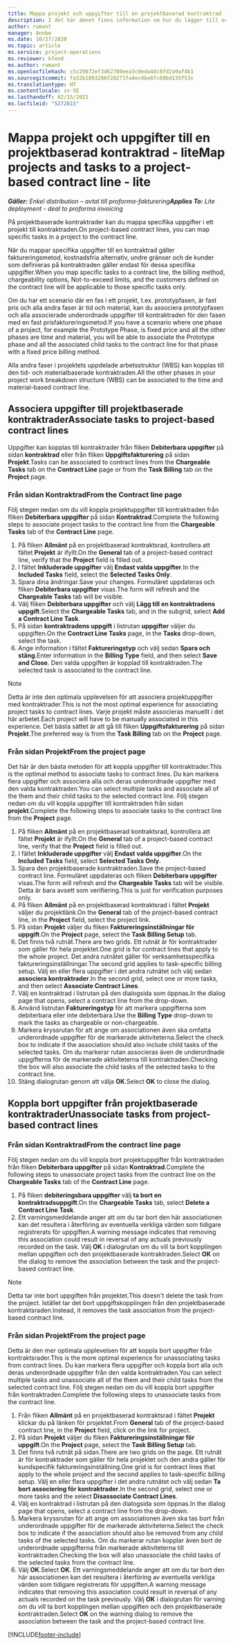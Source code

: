 ```yaml
---
title: Mappa projekt och uppgifter till en projektbaserad kontraktrad - lite
description: I det här ämnet finns information om hur du lägger till och tar bort projekt och uppgifter på en kontraktrad.
author: rumant
manager: Annbe
ms.date: 10/27/2020
ms.topic: article
ms.service: project-operations
ms.reviewer: kfend
ms.author: rumant
ms.openlocfilehash: c5c29872ef3d62780eea3c0eda48c8fd2a9af4b1
ms.sourcegitcommit: fa32b1893286f20271fa4ec4be8fc68bd135f53c
ms.translationtype: HT
ms.contentlocale: sv-SE
ms.lasthandoff: 02/15/2021
ms.locfileid: "5272815"
---
```

# <a name="map-projects-and-tasks-to-a-project-based-contract-line---lite"></a><span data-ttu-id="d16e8-103">Mappa projekt och uppgifter till en projektbaserad kontraktrad - lite</span><span class="sxs-lookup"><span data-stu-id="d16e8-103">Map projects and tasks to a project-based contract line - lite</span></span>

<span data-ttu-id="d16e8-104">_**Gäller:** Enkel distribution – avtal till proforma-fakturering_</span><span class="sxs-lookup"><span data-stu-id="d16e8-104">_**Applies To:** Lite deployment - deal to proforma invoicing_</span></span>

<span data-ttu-id="d16e8-105">På projektbaserade kontraktrader kan du mappa specifika uppgifter i ett projekt till kontraktraden.</span><span class="sxs-lookup"><span data-stu-id="d16e8-105">On project-based contract lines, you can map specific tasks in a project to the contract line.</span></span>

<span data-ttu-id="d16e8-106">När du mappar specifika uppgifter till en kontraktrad gäller faktureringsmetod, kostnadsfria alternativ, undre gränser och de kunder som definieras på kontraktraden gäller endast för dessa specifika uppgifter.</span><span class="sxs-lookup"><span data-stu-id="d16e8-106">When you map specific tasks to a contract line, the billing method, chargeability options, Not-to-exceed limits, and the customers defined on the contract line will be applicable to those specific tasks only.</span></span>

<span data-ttu-id="d16e8-107">Om du har ett scenario där en fas i ett projekt, t.ex. prototypfasen, är fast pris och alla andra faser är tid och material, kan du associera prototypfasen och alla associerade underordnade uppgifter till kontraktraden för den fasen med en fast prisfaktureringsmetod.</span><span class="sxs-lookup"><span data-stu-id="d16e8-107">If you have a scenario where one phase of a project, for example the Prototype Phase, is fixed price and all the other phases are time and material, you will be able to associate the Prototype phase and all the associated child tasks to the contract line for that phase with a fixed price billing method.</span></span>

<span data-ttu-id="d16e8-108">Alla andra faser i projektets uppdelade arbetsstruktur (WBS) kan kopplas till den tid- och materialbaserade kontraktraden.</span><span class="sxs-lookup"><span data-stu-id="d16e8-108">All the other phases in your project work breakdown structure (WBS) can be associated to the time and material-based contract line.</span></span>

## <a name="associate-tasks-to-project-based-contract-lines"></a><span data-ttu-id="d16e8-109">Associera uppgifter till projektbaserade kontraktrader</span><span class="sxs-lookup"><span data-stu-id="d16e8-109">Associate tasks to project-based contract lines</span></span>

<span data-ttu-id="d16e8-110">Uppgifter kan kopplas till kontraktrader från fliken **Debiterbara uppgifter** på sidan **kontraktrad** eller från fliken **Uppgiftsfakturering** på sidan **Projekt**.</span><span class="sxs-lookup"><span data-stu-id="d16e8-110">Tasks can be associated to contract lines from the **Chargeable Tasks** tab on the **Contract Line** page or from the **Task Billing** tab on the **Project** page.</span></span>

### <a name="from-the-contract-line-page"></a><span data-ttu-id="d16e8-111">Från sidan Kontraktrad</span><span class="sxs-lookup"><span data-stu-id="d16e8-111">From the Contract line page</span></span>

<span data-ttu-id="d16e8-112">Följ stegen nedan om du vill koppla projektuppgifter till kontraktraden från fliken **Debiterbara uppgifter** på sidan **Kontraktrad**.</span><span class="sxs-lookup"><span data-stu-id="d16e8-112">Complete the following steps to associate project tasks to the contract line from the **Chargeable Tasks** tab of the **Contract Line** page.</span></span>

1. <span data-ttu-id="d16e8-113">På fliken **Allmänt** på en projektbaserad kontraktsrad, kontrollera att fältet **Projekt** är ifyllt.</span><span class="sxs-lookup"><span data-stu-id="d16e8-113">On the **General** tab of a project-based contract line, verify that the **Project** field is filled out.</span></span>
2. <span data-ttu-id="d16e8-114">I fältet **Inkluderade uppgifter** välj **Endast valda uppgifter**.</span><span class="sxs-lookup"><span data-stu-id="d16e8-114">In the **Included Tasks** field, select the **Selected Tasks Only**.</span></span>
3. <span data-ttu-id="d16e8-115">Spara dina ändringar.</span><span class="sxs-lookup"><span data-stu-id="d16e8-115">Save your changes.</span></span> <span data-ttu-id="d16e8-116">Formuläret uppdateras och fliken **Debiterbara uppgifter** visas.</span><span class="sxs-lookup"><span data-stu-id="d16e8-116">The form will refresh and the **Chargeable Tasks** tab will be visible.</span></span>
4. <span data-ttu-id="d16e8-117">Välj fliken **Debiterbara uppgifter** och välj **Lägg till en kontraktradens uppgift**.</span><span class="sxs-lookup"><span data-stu-id="d16e8-117">Select the **Chargeable Tasks** tab, and in the subgrid, select **Add a Contract Line Task**.</span></span>
5. <span data-ttu-id="d16e8-118">På sidan **kontraktradens uppgift** i listrutan **uppgifter** väljer du uppgiften.</span><span class="sxs-lookup"><span data-stu-id="d16e8-118">On the **Contract Line Tasks** page, in the **Tasks** drop-down, select the task.</span></span> 
6. <span data-ttu-id="d16e8-119">Ange information i fältet **Faktureringstyp** och välj sedan **Spara och stäng**.</span><span class="sxs-lookup"><span data-stu-id="d16e8-119">Enter information in the **Billing Type** field, and then select **Save and Close**.</span></span> <span data-ttu-id="d16e8-120">Den valda uppgiften är kopplad till kontraktraden.</span><span class="sxs-lookup"><span data-stu-id="d16e8-120">The selected task is associated to the contract line.</span></span>

> [!NOTE]
> <span data-ttu-id="d16e8-121">Detta är inte den optimala upplevelsen för att associera projektuppgifter med kontraktrader.</span><span class="sxs-lookup"><span data-stu-id="d16e8-121">This is not the most optimal experience for associating project tasks to contract lines.</span></span> <span data-ttu-id="d16e8-122">Varje projekt måste associeras manuellt i det här arbetet.</span><span class="sxs-lookup"><span data-stu-id="d16e8-122">Each project will have to be manually associated in this experience.</span></span> <span data-ttu-id="d16e8-123">Det bästa sättet är att gå till fliken **Uppgiftsfakturering** på sidan **Projekt**.</span><span class="sxs-lookup"><span data-stu-id="d16e8-123">The preferred way is from the **Task Billing** tab on the **Project** page.</span></span>

### <a name="from-the-project-page"></a><span data-ttu-id="d16e8-124">Från sidan Projekt</span><span class="sxs-lookup"><span data-stu-id="d16e8-124">From the project page</span></span>

<span data-ttu-id="d16e8-125">Det här är den bästa metoden för att koppla uppgifter till kontraktrader.</span><span class="sxs-lookup"><span data-stu-id="d16e8-125">This is the optimal method to associate tasks to contract lines.</span></span> <span data-ttu-id="d16e8-126">Du kan markera flera uppgifter och associera alla och deras underordnade uppgifter med den valda kontraktraden.</span><span class="sxs-lookup"><span data-stu-id="d16e8-126">You can select multiple tasks and associate all of the them and their child tasks to the selected contract line.</span></span> <span data-ttu-id="d16e8-127">Följ stegen nedan om du vill koppla uppgifter till kontraktraden från sidan **projekt**.</span><span class="sxs-lookup"><span data-stu-id="d16e8-127">Complete the following steps to associate tasks to the contract line from the **Project** page.</span></span>

1. <span data-ttu-id="d16e8-128">På fliken **Allmänt** på en projektbaserad kontraktsrad, kontrollera att fältet **Projekt** är ifyllt.</span><span class="sxs-lookup"><span data-stu-id="d16e8-128">On the **General** tab of a project-based contract line, verify that the **Project** field is filled out.</span></span>
2. <span data-ttu-id="d16e8-129">I fältet **Inkluderade uppgifter** välj **Endast valda uppgifter**.</span><span class="sxs-lookup"><span data-stu-id="d16e8-129">On the **Included Tasks** field, select **Selected Tasks Only**.</span></span>
3. <span data-ttu-id="d16e8-130">Spara den projektbaserade kontraktraden.</span><span class="sxs-lookup"><span data-stu-id="d16e8-130">Save the project-based contract line.</span></span> <span data-ttu-id="d16e8-131">Formuläret uppdateras och fliken **Debiterbara uppgifter** visas.</span><span class="sxs-lookup"><span data-stu-id="d16e8-131">The form will refresh and the **Chargeable Tasks** tab will be visible.</span></span> <span data-ttu-id="d16e8-132">Detta är bara avsett som verifiering.</span><span class="sxs-lookup"><span data-stu-id="d16e8-132">This is just for verification purposes only.</span></span>
4. <span data-ttu-id="d16e8-133">På fliken **Allmänt** på en projektbaserad kontraktsrad i fältet **Projekt** väljer du projektlänk.</span><span class="sxs-lookup"><span data-stu-id="d16e8-133">On the **General** tab of the project-based contract line, in the **Project** field, select the project link.</span></span>
5. <span data-ttu-id="d16e8-134">På sidan **Projekt** väljer du fliken **Faktureringsinställningar för uppgift**.</span><span class="sxs-lookup"><span data-stu-id="d16e8-134">On the **Project** page, select the **Task Billing Setup** tab.</span></span>
6. <span data-ttu-id="d16e8-135">Det finns två rutnät.</span><span class="sxs-lookup"><span data-stu-id="d16e8-135">There are two grids.</span></span> <span data-ttu-id="d16e8-136">Ett rutnät är för kontraktrader som gäller för hela projektet.</span><span class="sxs-lookup"><span data-stu-id="d16e8-136">One grid is for contract lines that apply to the whole project.</span></span> <span data-ttu-id="d16e8-137">Det andra rutnätet gäller för verksamhetsspecifika faktureringsinställningar.</span><span class="sxs-lookup"><span data-stu-id="d16e8-137">The second grid applies to task-specific billing setup.</span></span> <span data-ttu-id="d16e8-138">Välj en eller flera uppgifter i det andra rutnätet och välj sedan **associera kontraktrader**.</span><span class="sxs-lookup"><span data-stu-id="d16e8-138">In the second grid, select one or more tasks, and then select **Associate Contract Lines**.</span></span>
7. <span data-ttu-id="d16e8-139">Välj en kontraktrad i listrutan på den dialogsida som öppnas.</span><span class="sxs-lookup"><span data-stu-id="d16e8-139">In the dialog page that opens, select a contract line from the drop-down.</span></span>
8. <span data-ttu-id="d16e8-140">Använd listrutan **Faktureringstyp** för att markera uppgifterna som debiterbara eller inte debiterbara.</span><span class="sxs-lookup"><span data-stu-id="d16e8-140">Use the **Billing Type** drop-down to mark the tasks as chargeable or non-chargeable.</span></span>
9. <span data-ttu-id="d16e8-141">Markera kryssrutan för att ange om associationen även ska omfatta underordnade uppgifter för de markerade aktiviteterna.</span><span class="sxs-lookup"><span data-stu-id="d16e8-141">Select the check box to indicate if the association should also include child tasks of the selected tasks.</span></span> <span data-ttu-id="d16e8-142">Om du markerar rutan associeras även de underordnade uppgifterna för de markerade aktiviteterna till kontraktraden.</span><span class="sxs-lookup"><span data-stu-id="d16e8-142">Checking the box will also associate the child tasks of the selected tasks to the contract line.</span></span>
10. <span data-ttu-id="d16e8-143">Stäng dialogrutan genom att välja **OK**.</span><span class="sxs-lookup"><span data-stu-id="d16e8-143">Select **OK** to close the dialog.</span></span>

## <a name="unassociate-tasks-from-project-based-contract-lines"></a><span data-ttu-id="d16e8-144">Koppla bort uppgifter från projektbaserade kontraktrader</span><span class="sxs-lookup"><span data-stu-id="d16e8-144">Unassociate tasks from project-based contract lines</span></span>

### <a name="from-the-contract-line-page"></a><span data-ttu-id="d16e8-145">Från sidan Kontraktrad</span><span class="sxs-lookup"><span data-stu-id="d16e8-145">From the contract line page</span></span>

<span data-ttu-id="d16e8-146">Följ stegen nedan om du vill koppla bort projektuppgifter från kontraktraden från fliken **Debiterbara uppgifter** på sidan **Kontraktrad**.</span><span class="sxs-lookup"><span data-stu-id="d16e8-146">Complete the following steps to unassociate project tasks from the contract line on the **Chargeable Tasks** tab of the **Contract Line** page.</span></span>

1. <span data-ttu-id="d16e8-147">På fliken **debiteringsbara uppgifter** välj **ta bort en kontraktradsuppgift**.</span><span class="sxs-lookup"><span data-stu-id="d16e8-147">On the **Chargeable Tasks** tab, select **Delete a Contract Line Task**.</span></span>
2. <span data-ttu-id="d16e8-148">Ett varningsmeddelande anger att om du tar bort den här associationen kan det resultera i återföring av eventuella verkliga värden som tidigare registrerats för uppgiften.</span><span class="sxs-lookup"><span data-stu-id="d16e8-148">A warning message indicates that removing this association could result in reversal of any actuals previously recorded on the task.</span></span> <span data-ttu-id="d16e8-149">Välj **OK** i dialogrutan om du vill ta bort kopplingen mellan uppgiften och den projektbaserade kontraktraden.</span><span class="sxs-lookup"><span data-stu-id="d16e8-149">Select **OK** on the dialog to remove the association between the task and the project-based contract line.</span></span> 

> [!NOTE]
> <span data-ttu-id="d16e8-150">Detta tar inte bort uppgiften från projektet.</span><span class="sxs-lookup"><span data-stu-id="d16e8-150">This doesn't delete the task from the project.</span></span> <span data-ttu-id="d16e8-151">Istället tar det bort uppgiftskopplingen från den projektbaserade kontraktsraden.</span><span class="sxs-lookup"><span data-stu-id="d16e8-151">Instead, it removes the task association from the project-based contract line.</span></span>

### <a name="from-the-project-page"></a><span data-ttu-id="d16e8-152">Från sidan Projekt</span><span class="sxs-lookup"><span data-stu-id="d16e8-152">From the project page</span></span>

<span data-ttu-id="d16e8-153">Detta är den mer optimala upplevelsen för att koppla bort uppgifter från kontraktsrader.</span><span class="sxs-lookup"><span data-stu-id="d16e8-153">This is the more optimal experience for unassociating tasks from contract lines.</span></span> <span data-ttu-id="d16e8-154">Du kan markera flera uppgifter och koppla bort alla och deras underordnade uppgifter från den valda kontraktraden.</span><span class="sxs-lookup"><span data-stu-id="d16e8-154">You can select multiple tasks and unassociate all of the them and their child tasks from the selected contract line.</span></span> <span data-ttu-id="d16e8-155">Följ stegen nedan om du vill koppla bort uppgifter från kontraktraden.</span><span class="sxs-lookup"><span data-stu-id="d16e8-155">Complete the following steps to unassociate tasks from the contract line.</span></span>

1. <span data-ttu-id="d16e8-156">Från fliken **Allmänt** på en projektbaserad kontraktsrad i fältet **Projekt** klickar du på länken för projektet.</span><span class="sxs-lookup"><span data-stu-id="d16e8-156">From **General** tab of the project-based contract line, in the **Project** field, click on the link for project.</span></span>
2. <span data-ttu-id="d16e8-157">På sidan **Projekt** väljer du fliken **Faktureringsinställningar för uppgift**.</span><span class="sxs-lookup"><span data-stu-id="d16e8-157">On the **Project** page, select the **Task Billing Setup** tab.</span></span>
3. <span data-ttu-id="d16e8-158">Det finns två rutnät på sidan.</span><span class="sxs-lookup"><span data-stu-id="d16e8-158">There are two grids on the page.</span></span> <span data-ttu-id="d16e8-159">Ett rutnät är för kontraktrader som gäller för hela projektet och den andra gäller för kundspecifik faktureringsinställning.</span><span class="sxs-lookup"><span data-stu-id="d16e8-159">One grid is for contract lines that apply to the whole project and the second applies to task-specific billing setup.</span></span> <span data-ttu-id="d16e8-160">Välj en eller flera uppgifter i det andra rutnätet och välj sedan **Ta bort associering för kontraktrader**.</span><span class="sxs-lookup"><span data-stu-id="d16e8-160">In the second grid, select one or more tasks and the select **Disassociate Contract Lines**.</span></span>
4. <span data-ttu-id="d16e8-161">Välj en kontraktrad i listrutan på den dialogsida som öppnas.</span><span class="sxs-lookup"><span data-stu-id="d16e8-161">In the  dialog page that opens, select a contract line from the drop-down.</span></span>
5. <span data-ttu-id="d16e8-162">Markera kryssrutan för att ange om associationen även ska tas bort från underordnade uppgifter för de markerade aktiviteterna.</span><span class="sxs-lookup"><span data-stu-id="d16e8-162">Select the check box to indicate if the association should also be removed from any child tasks of the selected tasks.</span></span> <span data-ttu-id="d16e8-163">Om du markerar rutan kopplar även bort de underordnade uppgifterna från markerade aktiviteterna till kontraktraden.</span><span class="sxs-lookup"><span data-stu-id="d16e8-163">Checking the box will also unassociate the child tasks of the selected tasks from the contract line.</span></span>
6. <span data-ttu-id="d16e8-164">Välj **OK**.</span><span class="sxs-lookup"><span data-stu-id="d16e8-164">Select **OK**.</span></span> <span data-ttu-id="d16e8-165">Ett varningsmeddelande anger att om du tar bort den här associationen kan det resultera i återföring av eventuella verkliga värden som tidigare registrerats för uppgiften.</span><span class="sxs-lookup"><span data-stu-id="d16e8-165">A warning message indicates that removing this association could result in reversal of any actuals recorded on the task previously.</span></span> <span data-ttu-id="d16e8-166">Välj **OK** i dialogrutan för varning om du vill ta bort kopplingen mellan uppgiften och den projektbaserade kontraktraden.</span><span class="sxs-lookup"><span data-stu-id="d16e8-166">Select **OK** on the warning dialog to remove the association between the task and the project-based contract line.</span></span>


[!INCLUDE[footer-include](../../includes/footer-banner.md)]